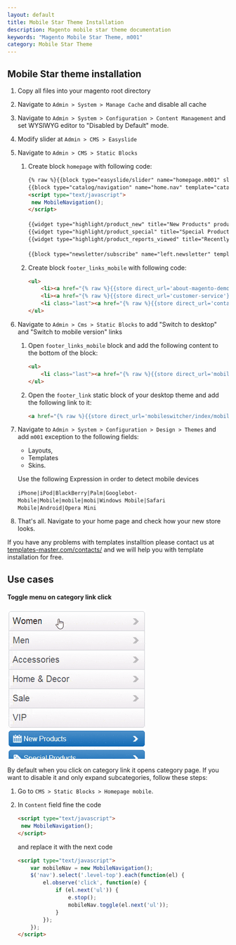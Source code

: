 ```yaml
---
layout: default
title: Mobile Star Theme Installation
description: Magento mobile star theme documentation
keywords: "Magento Mobile Star Theme, m001"
category: Mobile Star Theme
---
```


## Mobile Star theme installation

1.  Copy all files into your magento root directory
2.  Navigate to `Admin > System > Manage Cache` and disable all cache
3.  Navigate to `Admin > System > Configuration > Content Management` and set 
    WYSIWYG editor to "Disabled by Default" mode.
4.  Modify slider at `Admin > CMS > Easyslide`
5.  Navigate to `Admin > CMS > Static Blocks`

    1.  Create block `homepage` with following code:

        ```html
        {% raw %}{{block type="easyslide/slider" name="homepage.m001" slider_id="default_m001"}}
        {{block type="catalog/navigation" name="home.nav" template="catalog/navigation/top.phtml"}}
        <script type="text/javascript">
         new MobileNavigation();
        </script>

        {{widget type="highlight/product_new" title="New Products" products_count="4" template="highlight/product/sidebar/list.phtml" class_name="highlight-new"}}
        {{widget type="highlight/product_special" title="Special Products" products_count="4" template="highlight/product/sidebar/list.phtml" class_name="highlight-special"}}
        {{widget type="highlight/product_reports_viewed" title="Recently Viewed" products_count="15" template="highlight/product/sidebar/list.phtml" class_name="highlight-recently"}}

        {{block type="newsletter/subscribe" name="left.newsletter" template="newsletter/subscribe.phtml"}}{% endraw %}
        ```

    2.  Create block `footer_links_mobile` with following code:

        ```html
        <ul>
            <li><a href="{% raw %}{{store direct_url='about-magento-demo-store'}}{% endraw %}">About Us</a></li>
            <li><a href="{% raw %}{{store direct_url='customer-service'}}{% endraw %}">Customer Service</a></li>
            <li class="last"><a href="{% raw %}{{store direct_url='contacts'}}{% endraw %}">Contact Us</a></li>
        </ul>
        ```

6.  Navigate to `Admin > Cms > Static Blocks` to add "Switch to desktop" 
    and "Switch to mobile version" links

    1.  Open `footer_links_mobile` block and add the following content to the 
        bottom of the block:

        ```html
        <ul>
            <li class="last"><a href="{% raw %}{{store direct_url='mobileswitcher/index/desktop'}}{% endraw %}" rel="nofollow">Desktop Version</a></li>
        </ul>
        ```

    2.  Open the `footer_link` static block of your desktop theme and add the following link to it:

        ```html
        <a href="{% raw %}{{store direct_url='mobileswitcher/index/mobile'}}{% endraw %}" rel="nofollow">Mobile Version</a>
        ```

7.  Navigate to `Admin > System > Configuration > Design > Themes` and add `m001` 
    exception to the following fields:

    - Layouts, 
    - Templates 
    - Skins.

    Use the following Expression in order to detect mobile devices

    `iPhone|iPod|BlackBerry|Palm|Googlebot-Mobile|Mobile|mobile|mobi|Windows Mobile|Safari Mobile|Android|Opera Mini`

8.  That's all. Navigate to your home page and check how your new store looks.


If you have any problems with templates installtion please contact us at 
[templates-master.com/contacts/](http://templates-master.com/contacts/) and we 
will help you with template installation for free.

## Use cases

#### Toggle menu on category link click

![Mobile navigation](/images/m1/themes/mobile-star/mobile-nav.gif)

By default when you click on category link it opens category page. If you want to 
disable it and only expand subcategories, follow these steps:

 1. Go to `CMS > Static Blocks > Homepage mobile`.
 2. In `Content` field fine the code

    ```html
    <script type="text/javascript">
     new MobileNavigation();
    </script>
    ```

    and replace it with the next code

    ```html
    <script type="text/javascript">
        var mobileNav = new MobileNavigation();
        $('nav').select('.level-top').each(function(el) {
            el.observe('click', function(e) {
                if (el.next('ul')) {
                    e.stop();
                    mobileNav.toggle(el.next('ul'));
                }
            });
        });
    </script>
    ```

